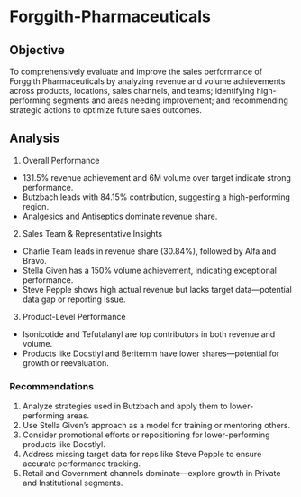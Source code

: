# Forggith-Pharmaceuticals

## Objective
To comprehensively evaluate and improve the sales performance of Forggith Pharmaceuticals by analyzing revenue and volume achievements across products, locations, sales channels, and teams; identifying high-performing segments and areas needing improvement; and recommending strategic actions to optimize future sales outcomes.

## Analysis
1. Overall Performance
- 131.5% revenue achievement and 6M volume over target indicate strong performance.
- Butzbach leads with 84.15% contribution, suggesting a high-performing region.
- Analgesics and Antiseptics dominate revenue share.
2. Sales Team & Representative Insights
- Charlie Team leads in revenue share (30.84%), followed by Alfa and Bravo.
- Stella Given has a 150% volume achievement, indicating exceptional performance.
- Steve Pepple shows high actual revenue but lacks target data—potential data gap or reporting issue.
3. Product-Level Performance
- Isonicotide and Tefutalanyl are top contributors in both revenue and volume.
- Products like Docstlyl and Beritemm have lower shares—potential for growth or reevaluation.

### Recommendations
1. Analyze strategies used in Butzbach and apply them to lower-performing areas.
2. Use Stella Given’s approach as a model for training or mentoring others.
3. Consider promotional efforts or repositioning for lower-performing products like Docstlyl.
4. Address missing target data for reps like Steve Pepple to ensure accurate performance tracking.
5. Retail and Government channels dominate—explore growth in Private and Institutional segments.
